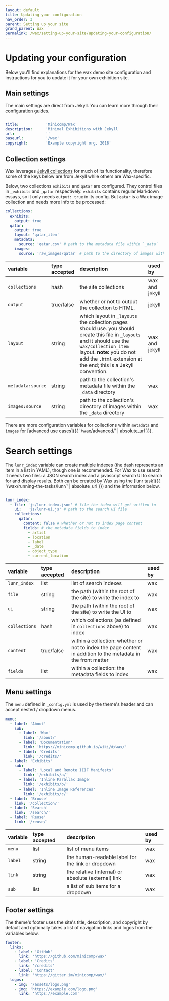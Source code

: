 ```yaml
---
layout: default
title: Updating your configuration
nav_order: 3
parent: Setting up your site
grand_parent: Wax
permalink: /wax/setting-up-your-site/updating-your-configuration/
---
```


# Updating your configuration

Below you'll find explanations for the wax demo site configuration and instructions for you to update it for your own exhibition site.

## Main settings

The main settings are direct from Jekyll. You can learn more through their [configuration guides](https://jekyllrb.com/docs/configuration/).

```yml

title:            'Minicomp/Wax'
description:      'Minimal Exhibitions with Jekyll'
url:              ''
baseurl:          '/wax'
copyright:        'Example copyright org, 2018'

```

## Collection settings

Wax leverages [Jekyll collections](https://jekyllrb.com/docs/collections/) for much of its
functionality, therefore some of the keys below are from
Jekyll while others are Wax-specific.

Below, two collections `exhibits` and `qatar` are configured. They control files in `_exhibits` and `_qatar` respectively. `exhibits` contains regular Markdown essays, so it only needs `output: true` in its config. But `qatar` is a Wax image collection and needs more info to be processed:

```yml
collections:
  exhibits:
    output: true
  qatar:
    output: true
    layout: 'qatar_item'
    metadata:
      source: 'qatar.csv' # path to the metadata file within `_data`
    images:
      source: 'raw_images/qatar' # path to the directory of images within `_data`

```

| variable | type accepted | description | used by  |
|:---------|:--------------|:------------|:---------|
| `collections` | hash | the site collections | wax and jekyll |
| `output` | true/false | whether or not to output the collection to HTML. | jekyll |
| `layout` | string | which layout in `_layouts` the collection pages should use. you should create this file in `_layouts` and it should use the `wax/collection_item` layout. __note:__ you do not add the `.html` extension at the end; this is a Jekyll convention. | wax and jekyll |
| `metadata:source` | string | path to the collection's metadata file within the `_data` directory | wax |
| `images:source` | string | path to the collection's directory of images within the `_data` directory  | wax |

There are more configuration variables for collections within `metadata` and `images` for [advanced use cases]({{ '/wax/advanced/' | absolute_url }}).

# Search settings

The `lunr_index` variable can create multiple indexes (the dash represents an item in a list in YAML), though one is recommended. For Wax to use search it needs two files: a JSON search index and a javascript search UI to search for and display results. Both can be created by Wax using the [lunr task]({{ '/wax/running-the-tasks/lunr/' | absolute_url }}) and the information below.

```yml

lunr_index:
  - file: 'js/lunr-index.json' # file the index will get written to
    ui:   'js/lunr-ui.js' # path to the search UI file
    collections:
      qatar:
        content: false # whether or not to index page content
        fields: # the metadata fields to index
          - artist
          - location
          - label
          - _date
          - object_type
          - current_location
```

| variable      | type accepted | description | used by  |
|:--------------|:--------------|:------------|:---------|
| `lunr_index`  | list | list of search indexes | wax |
| `file`        | string | the path (within the root of the site) to write the index to | wax |
| `ui`          | string | the path (within the root of the site) to write the UI to | wax |
| `collections` | hash   | which collections (as defined in `collections` above) to index | wax |
| `content`     | true/false | within a collection: whether or not to index the page content in addition to the metadata in the front matter | wax |
| `fields`      | list | within a collection: the metadata fields to index | wax |

## Menu settings

The `menu` defined in `_config.yml` is used by the theme's header and can accept nested / dropdown menus.

```yml
menu:
  - label: 'About'
    sub:
      - label: 'Wax'
        link: '/about/'
      - label: 'Documentation'
        link: 'https://minicomp.github.io/wiki/#/wax/'
      - label: 'Credits'
        link: '/credits/'
  - label: 'Exhibits'
    sub:
      - label: 'Local and Remote IIIF Manifests'
        link: '/exhibits/a/'
      - label: 'Inline Parallax Image'
        link: '/exhibits/b/'
      - label: 'Inline Image References'
        link: '/exhibits/c/'
  - label: 'Browse'
    link: '/collection/'
  - label: 'Search'
    link: '/search/'
  - label: 'Reuse'
    link: '/reuse/'
```

| variable      | type accepted | description | used by  |
|:--------------|:--------------|:------------|:---------|
| `menu` | list | list of menu items | wax |
| `label` | string | the human-readable label for the link or dropdown | wax |
| `link` | string | the relative (internal) or absolute (external) link | wax |
| `sub` | list | a list of sub items for a dropdown | wax |

## Footer settings

The theme's footer uses the site's title, description, and copyright by default and optionally takes a list of navigation links and logos from the variables below.

```yml
footer:
  links:
    - label: 'GitHub'
      link: 'https://github.com/minicomp/wax'
    - label: 'Credits'
      link: '/credits'
    - label: 'Contact'
      link: 'https://gitter.im/minicomp/wax/'
  logos:
    - img: '/assets/logo.png'
    - img: 'https://example.com/logo.png'
      link: 'https://example.com'
```
